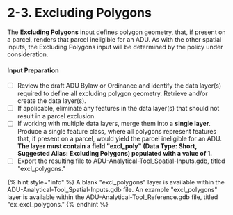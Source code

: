 # 2-3. Excluding Polygons

The **Excluding Polygons** input defines polygon geometry, that, if present on a parcel, renders that parcel ineligible for an ADU. As with the other spatial inputs, the Excluding Polygons input will be determined by the policy under consideration.&#x20;

#### Input Preparation

* [ ] Review the draft ADU Bylaw or Ordinance and identify the data layer(s) required to define all excluding polygon geometry. Retrieve and/or create the data layer(s).
* [ ] If applicable, eliminate any features in the data layer(s) that should not result in a parcel exclusion.
* [ ] If working with multiple data layers, merge them into a **single layer.** Produce a single feature class, where all polygons represent features that, if present on a parcel, would yield the parcel ineligible for an ADU. **The layer must contain a field "excl\_poly" (Data Type: Short, Suggested Alias: Excluding Polygons) populated with a value of 1.**
* [ ] Export the resulting file to ADU-Analytical-Tool\_Spatial-Inputs.gdb, titled "excl\_polygons."

{% hint style="info" %}
A blank "excl\_polygons" layer is available within the ADU-Analytical-Tool\_Spatial-Inputs.gdb file. An example "excl\_polygons" layer is available within the ADU-Analytical-Tool\_Reference.gdb file, titled "ex\_excl\_polygons."
{% endhint %}
